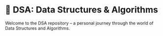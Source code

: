 # 🚀 DSA: Data Structures & Algorithms
Welcome to the DSA repository – a personal journey through the world of Data Structures and Algorithms.
